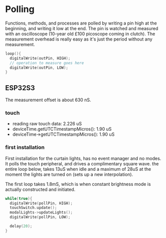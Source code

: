 # Polling

Functions, methods, and processes are polled by writing a pin high at the beginning, and writing it low at the end. The pin is watched and measured with an oscilloscope (10-year old £100 picoscope coming in clutch). The measurement overhead is really easy as it's just the period without any measurement.

```c++
loop(){
  digitalWrite(outPin, HIGH);
  // operation to measure goes here
  digitalWrite(outPin, LOW);
}
```

## ESP32S3

The measurement offset is about 630 nS.

### touch

* reading raw touch data: 2.226 uS
* deviceTime.getUTCTimestampMicros(): 1.90 uS
* deviceTime->getUTCTimestampMicros(): 1.90 uS

### first installation

First installation for the curtain lights, has no event manager and no modes. It polls the touch peripheral, and drives a complimentary square wave. the entire loop below, takes 13uS when idle and a maximum of 28uS at the moment the lights are turned on (sets up a new interpolation).

The first loop takes 1.8mS, which is when constant brightness mode is actually constructed and initiated.

```c++
while(true){
  digitalWrite(pollPin, HIGH);
  touchSwitch.update();
  modalLights->updateLights();
  digitalWrite(pollPin, LOW);

  delay(20);
}
```
